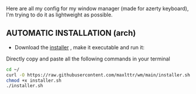 Here are all my config for my window manager (made for azerty keyboard), I'm trying to do it as lightweight as possible.

## AUTOMATIC INSTALLATION (arch)
<div/>
  
- Download the [installer](https://github.com/maxlttr/wm/blob/main/installer.sh) , make it executable and run it:

Directly copy and paste all the following commands in your terminal
```sh
cd ~/
curl -O https://raw.githubusercontent.com/maxlttr/wm/main/installer.sh
chmod +x installer.sh
./installer.sh
```



